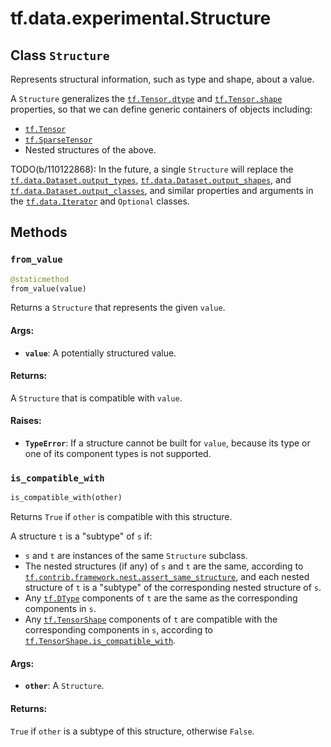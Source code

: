 <div itemscope itemtype="http://developers.google.com/ReferenceObject">
<meta itemprop="name" content="tf.data.experimental.Structure" />
<meta itemprop="path" content="Stable" />
<meta itemprop="property" content="from_value"/>
<meta itemprop="property" content="is_compatible_with"/>
</div>

# tf.data.experimental.Structure

## Class `Structure`



Represents structural information, such as type and shape, about a value.

A `Structure` generalizes the <a href="../../../tf/Tensor.md#dtype"><code>tf.Tensor.dtype</code></a> and <a href="../../../tf/Tensor.md#shape"><code>tf.Tensor.shape</code></a>
properties, so that we can define generic containers of objects including:

* <a href="../../../tf/Tensor.md"><code>tf.Tensor</code></a>
* <a href="../../../tf/sparse/SparseTensor.md"><code>tf.SparseTensor</code></a>
* Nested structures of the above.

TODO(b/110122868): In the future, a single `Structure` will replace the
<a href="../../../tf/data/Dataset.md#output_types"><code>tf.data.Dataset.output_types</code></a>, <a href="../../../tf/data/Dataset.md#output_shapes"><code>tf.data.Dataset.output_shapes</code></a>,
and <a href="../../../tf/data/Dataset.md#output_classes"><code>tf.data.Dataset.output_classes</code></a>, and similar properties and arguments in
the <a href="../../../tf/data/Iterator.md"><code>tf.data.Iterator</code></a> and `Optional` classes.

## Methods

<h3 id="from_value"><code>from_value</code></h3>

``` python
@staticmethod
from_value(value)
```

Returns a `Structure` that represents the given `value`.

#### Args:

* <b>`value`</b>: A potentially structured value.


#### Returns:

A `Structure` that is compatible with `value`.


#### Raises:

* <b>`TypeError`</b>: If a structure cannot be built for `value`, because its type
    or one of its component types is not supported.

<h3 id="is_compatible_with"><code>is_compatible_with</code></h3>

``` python
is_compatible_with(other)
```

Returns `True` if `other` is compatible with this structure.

A structure `t` is a "subtype" of `s` if:

* `s` and `t` are instances of the same `Structure` subclass.
* The nested structures (if any) of `s` and `t` are the same, according to
  <a href="../../../tf/contrib/framework/nest/assert_same_structure.md"><code>tf.contrib.framework.nest.assert_same_structure</code></a>, and each nested
  structure of `t` is a "subtype" of the corresponding nested structure of
  `s`.
* Any <a href="../../../tf/dtypes/DType.md"><code>tf.DType</code></a> components of `t` are the same as the corresponding
  components in `s`.
* Any <a href="../../../tf/TensorShape.md"><code>tf.TensorShape</code></a> components of `t` are compatible with the
  corresponding components in `s`, according to
  <a href="../../../tf/TensorShape.md#is_compatible_with"><code>tf.TensorShape.is_compatible_with</code></a>.

#### Args:

* <b>`other`</b>: A `Structure`.


#### Returns:

`True` if `other` is a subtype of this structure, otherwise `False`.




